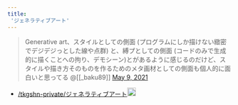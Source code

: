```yaml
---
title:
 'ジェネラティブアート'
---
```


>  Generative art、スタイルとしての側面 (プログラムにしか描けない緻密でデジデジっとした線や点群) と、縛プとしての側面 (コードのみで生成的に描くことへの拘り、デモシーン)とがあるように感じるのだけど、スタイルや描き方そのものを作るためのメタ画材としての側面も個人的に面白いと思ってる
>  	@[[_baku89]] [May 9, 2021](https://twitter.com/_baku89/status/1391380385716523014?ref_src=twsrc%5Etfw)

- [/tkgshn-private/ジェネラティブアート](https://scrapbox.io/tkgshn-private/ジェネラティブアート)<img src='https://scrapbox.io/api/pages/blu3mo-public/tkgshn/icon' alt='tkgshn.icon' height="19.5"/>
